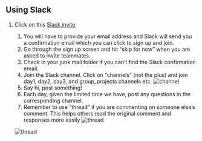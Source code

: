 ## Using Slack

1. Click on this [Slack invite](https://join.slack.com/t/learnin60/shared_invite/enQtMzU2NTAxODQ2Njk1LTYyM2ZiMjRhMWNjZGQyNjZkZjc4Zjk0NTY2MDY2OGM3NWQzNGNhY2NmOTljMTQxY2ZjNmIwNTEzMmZmNDdjNjQ) 
    1. You will have to provide your email address and Slack will send you a confirmation email which you can click to sign up and join.
    2. Go through the sign up screen and hit “skip for now” when you are asked to invite teammates. 
    3. Check in your junk mail folder if you can’t find the Slack confirmation email. 
    4. Join the Slack channel. Click on “channels” (not the plus) and join day1, day2, day3, and group_projects channels etc. ![channel](https://www.wikihow.com/images/thumb/9/9a/Join-a-Channel-on-Slack-Step-2.jpg/aid7979219-v4-728px-Join-a-Channel-on-Slack-Step-2.jpg.webp)
    5. Say hi, post something!
    5. Each day, given the limited time we have, post any questions in the corresponding channel. 
    6. Remember to use “thread” if you are commenting on someone else’s comment. This helps others read the original comment and responses more easily ![thread](https://i2.wp.com/davechen.net/wp-content/uploads/2017/01/slack.png?resize=700%2C483)
    
    ![thread](https://www.wikihow.com/images/thumb/4/4d/Reply-to-Slack-Messages-on-Android-Step-5.jpg/aid9780187-v4-900px-Reply-to-Slack-Messages-on-Android-Step-5.jpg)
